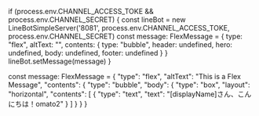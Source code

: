 if (process.env.CHANNEL_ACCESS_TOKE && process.env.CHANNEL_SECRET) {
  const lineBot = new LineBotSimpleServer('8081', process.env.CHANNEL_ACCESS_TOKE, process.env.CHANNEL_SECRET)
  const message: FlexMessage = {
    type: "flex",
    altText: "",
    contents: {
      type: "bubble",
      header: undefined,
      hero: undefined,
      body: undefined,
      footer: undefined
    }
  }
  lineBot.setMessage(message)
}


const message: FlexMessage = {
  "type": "flex",
  "altText": "This is a Flex Message",
  "contents": {
    "type": "bubble",
    "body": {
      "type": "box",
      "layout": "horizontal",
      "contents": [
        {
          "type": "text",
          "text": "[displayName]さん、こんにちは！omato2"
        }
      ]
    }
  }
}